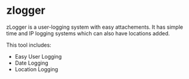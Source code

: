 # zlogger
zLogger is a user-logging system with easy attachements. It has simple time and IP logging systems which can also have locations added.

This tool includes:

- Easy User Logging
- Date Logging
- Location Logging
